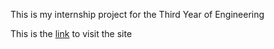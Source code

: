 
This is my internship project for the Third Year of Engineering

This is the <a href="https://toomanykeys-36a23.web.app/">link<a> to visit the site 
